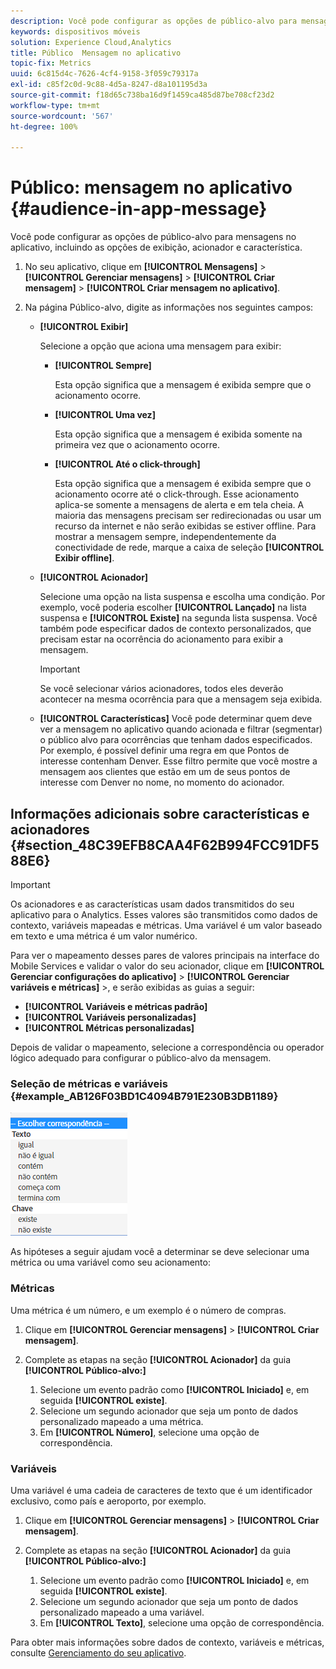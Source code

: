 ```yaml
---
description: Você pode configurar as opções de público-alvo para mensagens no aplicativo, incluindo as opções de exibição, acionador e característica.
keywords: dispositivos móveis
solution: Experience Cloud,Analytics
title: Público  Mensagem no aplicativo
topic-fix: Metrics
uuid: 6c815d4c-7626-4cf4-9158-3f059c79317a
exl-id: c85f2c0d-9c88-4d5a-8247-d8a101195d3a
source-git-commit: f18d65c738ba16d9f1459ca485d87be708cf23d2
workflow-type: tm+mt
source-wordcount: '567'
ht-degree: 100%

---
```


# Público: mensagem no aplicativo {#audience-in-app-message}

Você pode configurar as opções de público-alvo para mensagens no aplicativo, incluindo as opções de exibição, acionador e característica.

1. No seu aplicativo, clique em **[!UICONTROL Mensagens]** > **[!UICONTROL Gerenciar mensagens]** > **[!UICONTROL Criar mensagem]** > **[!UICONTROL Criar mensagem no aplicativo]**.
1. Na página Público-alvo, digite as informações nos seguintes campos:

   * **[!UICONTROL Exibir]**

      Selecione a opção que aciona uma mensagem para exibir:

      * **[!UICONTROL Sempre]**

         Esta opção significa que a mensagem é exibida sempre que o acionamento ocorre.

      * **[!UICONTROL Uma vez]**

         Esta opção significa que a mensagem é exibida somente na primeira vez que o acionamento ocorre.

      * **[!UICONTROL Até o click-through]**

         Esta opção significa que a mensagem é exibida sempre que o acionamento ocorre até o click-through. Esse acionamento aplica-se somente a mensagens de alerta e em tela cheia. A maioria das mensagens precisam ser redirecionadas ou usar um recurso da internet e não serão exibidas se estiver offline. Para mostrar a mensagem sempre, independentemente da conectividade de rede, marque a caixa de seleção **[!UICONTROL Exibir offline]**.
   * **[!UICONTROL Acionador]**

      Selecione uma opção na lista suspensa e escolha uma condição. Por exemplo, você poderia escolher **[!UICONTROL Lançado]** na lista suspensa e **[!UICONTROL Existe]** na segunda lista suspensa. Você também pode especificar dados de contexto personalizados, que precisam estar na ocorrência do acionamento para exibir a mensagem.

      >[!IMPORTANT]
      >
      >Se você selecionar vários acionadores, todos eles deverão acontecer na mesma ocorrência para que a mensagem seja exibida.

   * **[!UICONTROL Características]**
Você pode determinar quem deve ver a mensagem no aplicativo quando acionada e filtrar (segmentar) o público alvo para ocorrências que tenham dados especificados. Por exemplo, é possível definir uma regra em que Pontos de interesse contenham Denver. Esse filtro permite que você mostre a mensagem aos clientes que estão em um de seus pontos de interesse com Denver no nome, no momento do acionador.


## Informações adicionais sobre características e acionadores {#section_48C39EFB8CAA4F62B994FCC91DF588E6}

>[!IMPORTANT]
>
>Os acionadores e as características usam dados transmitidos do seu aplicativo para o Analytics. Esses valores são transmitidos como dados de contexto, variáveis mapeadas e métricas. Uma variável é um valor baseado em texto e uma métrica é um valor numérico.

Para ver o mapeamento desses pares de valores principais na interface do Mobile Services e validar o valor do seu acionador, clique em **[!UICONTROL Gerenciar configurações do aplicativo]** > **[!UICONTROL Gerenciar variáveis e métricas]** >, e serão exibidas as guias a seguir:

* **[!UICONTROL Variáveis e métricas padrão]**
* **[!UICONTROL Variáveis personalizadas]**
* **[!UICONTROL Métricas personalizadas]**

Depois de validar o mapeamento, selecione a correspondência ou operador lógico adequado para configurar o público-alvo da mensagem.

### Seleção de métricas e variáveis {#example_AB126F03BD1C4094B791E230B3DB1189}

![opções de acionamento](assets/custom_trigger_matcher_options.png)

As hipóteses a seguir ajudam você a determinar se deve selecionar uma métrica ou uma variável como seu acionamento:

### Métricas

Uma métrica é um número, e um exemplo é o número de compras.

1. Clique em **[!UICONTROL Gerenciar mensagens]** > **[!UICONTROL Criar mensagem]**.
1. Complete as etapas na seção **[!UICONTROL Acionador]** da guia **[!UICONTROL Público-alvo:]**

   1. Selecione um evento padrão como **[!UICONTROL Iniciado]** e, em seguida **[!UICONTROL existe]**.
   1. Selecione um segundo acionador que seja um ponto de dados personalizado mapeado a uma métrica.
   1. Em **[!UICONTROL Número]**, selecione uma opção de correspondência.

### Variáveis

Uma variável é uma cadeia de caracteres de texto que é um identificador exclusivo, como país e aeroporto, por exemplo.

1. Clique em **[!UICONTROL Gerenciar mensagens]** > **[!UICONTROL Criar mensagem]**.
1. Complete as etapas na seção **[!UICONTROL Acionador]** da guia **[!UICONTROL Público-alvo:]**

   1. Selecione um evento padrão como **[!UICONTROL Iniciado]** e, em seguida **[!UICONTROL existe]**.
   1. Selecione um segundo acionador que seja um ponto de dados personalizado mapeado a uma variável.
   1. Em **[!UICONTROL Texto]**, selecione uma opção de correspondência.

Para obter mais informações sobre dados de contexto, variáveis e métricas, consulte [Gerenciamento do seu aplicativo](/help/using/manage-apps/manage-apps.md).
